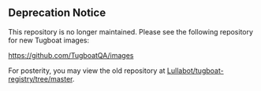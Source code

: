 ## Deprecation Notice

This repository is no longer maintained. Please see the following repository for
new Tugboat images:

https://github.com/TugboatQA/images

For posterity, you may view the old repository at [Lullabot/tugboat-registry/tree/master](https://github.com/Lullabot/tugboat-registry/tree/master).

